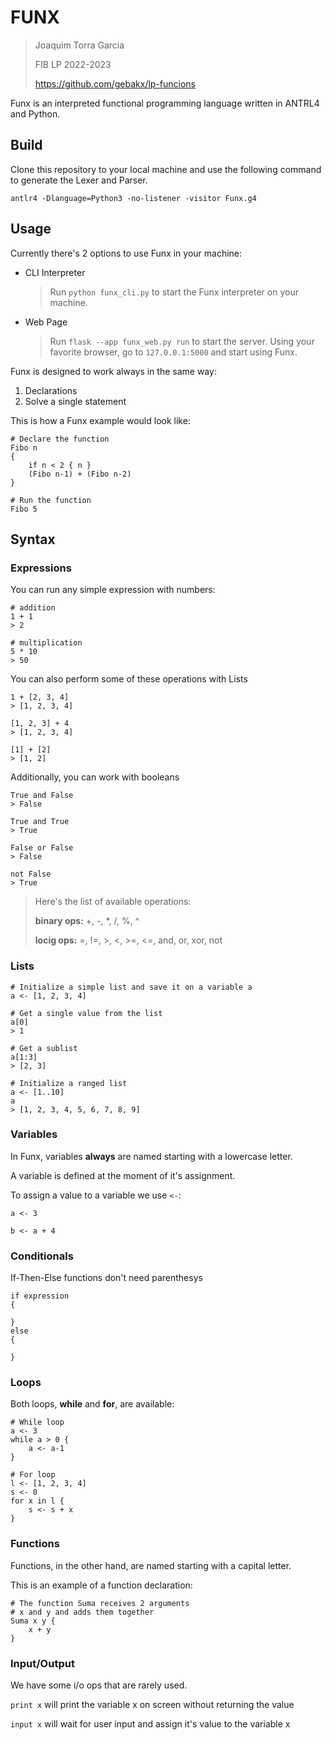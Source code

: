 # FUNX

> Joaquim Torra Garcia
>
> FIB LP 2022-2023
>
> https://github.com/gebakx/lp-funcions

Funx is an interpreted functional programming language written in ANTRL4 and Python.

## Build

Clone this repository to your local machine and use the following command to generate the Lexer and Parser.

```shell
antlr4 -Dlanguage=Python3 -no-listener -visitor Funx.g4
```

## Usage

Currently there's 2 options to use Funx in your machine:

- CLI Interpreter
  > Run `python funx_cli.py` to start the Funx interpreter on your machine.
- Web Page
  > Run `flask --app funx_web.py run` to start the server. Using your favorite browser, go to `127.0.0.1:5000` and start using Funx.

Funx is designed to work always in the same way:

1. Declarations
2. Solve a single statement

This is how a Funx example would look like:

```funx
# Declare the function
Fibo n
{
    if n < 2 { n }
    (Fibo n-1) + (Fibo n-2)
}

# Run the function
Fibo 5
```

## Syntax

### Expressions

You can run any simple expression with numbers:

```funx
# addition
1 + 1
> 2

# multiplication
5 * 10
> 50
```

You can also perform some of these operations with Lists

```funx
1 + [2, 3, 4]
> [1, 2, 3, 4]

[1, 2, 3] + 4
> [1, 2, 3, 4]

[1] + [2]
> [1, 2]
```

Additionally, you can work with booleans

```funx
True and False
> False

True and True
> True

False or False
> False

not False
> True
```

> Here's the list of available operations:
>
> **binary ops:** +, -, \*, /, %, ^
>
> **locig ops:** =, !=, >, <, >=, <=, and, or, xor, not

### Lists

```funx
# Initialize a simple list and save it on a variable a
a <- [1, 2, 3, 4]

# Get a single value from the list
a[0]
> 1

# Get a sublist
a[1:3]
> [2, 3]

# Initialize a ranged list
a <- [1..10]
a
> [1, 2, 3, 4, 5, 6, 7, 8, 9]
```

### Variables

In Funx, variables **always** are named starting with a lowercase letter.

A variable is defined at the moment of it's assignment.

To assign a value to a variable we use `<-`:

```funx
a <- 3

b <- a + 4
```

### Conditionals

If-Then-Else functions don't need parenthesys

```funx
if expression
{

}
else
{

}
```

### Loops

Both loops, **while** and **for**, are available:

```funx
# While loop
a <- 3
while a > 0 {
    a <- a-1
}

# For loop
l <- [1, 2, 3, 4]
s <- 0
for x in l {
    s <- s + x
}
```

### Functions

Functions, in the other hand, are named starting with a capital letter.

This is an example of a function declaration:

```funx
# The function Suma receives 2 arguments
# x and y and adds them together
Suma x y {
    x + y
}
```

### Input/Output

We have some i/o ops that are rarely used.

`print x` will print the variable x on screen without returning the value

`input x` will wait for user input and assign it's value to the variable x
